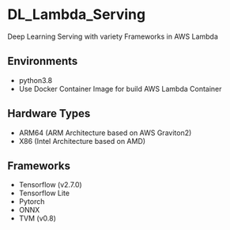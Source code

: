 # DL_Lambda_Serving
Deep Learning Serving with variety Frameworks in AWS Lambda

## Environments
- python3.8
- Use Docker Container Image for build AWS Lambda Container

## Hardware Types
- ARM64 (ARM Architecture based on AWS Graviton2)
- X86 (Intel Architecture based on AMD)

## Frameworks
- Tensorflow (v2.7.0)
- Tensorflow Lite
- Pytorch
- ONNX
- TVM (v0.8)
